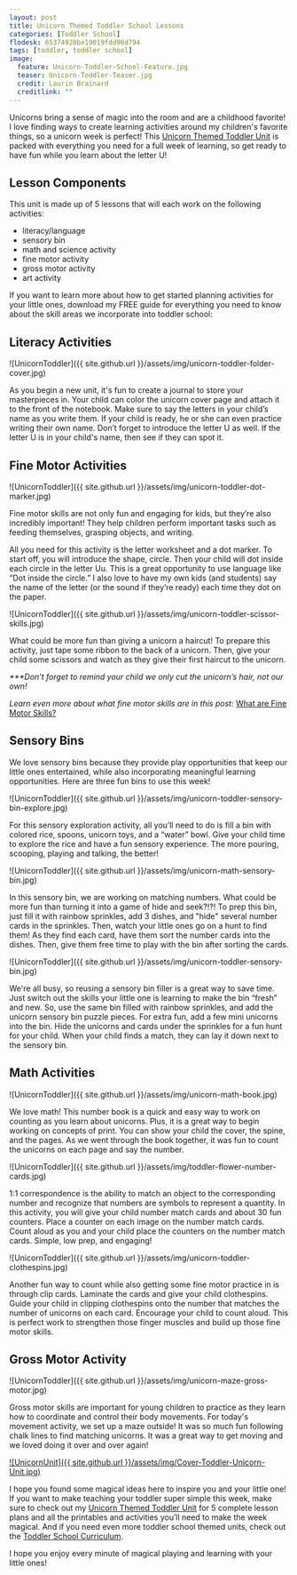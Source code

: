 ```yaml
---
layout: post
title: Unicorn Themed Toddler School Lessons
categories: [Toddler School]
flodesk: 65374920be19019fdd96d794
tags: [toddler, toddler school]
image:
  feature: Unicorn-Toddler-School-Feature.jpg
  teaser: Unicorn-Toddler-Teaser.jpg
  credit: Laurin Brainard
  creditlink: ""
---
```

Unicorns bring a sense of magic into the room and are a childhood favorite! I love finding ways to create learning activities around my children's favorite things, so a unicorn week is perfect! This [Unicorn Themed Toddler Unit](https://www.teacherspayteachers.com/Product/Toddler-Activities-Lesson-Plans-Unicorn-Preschool-Curriculum-Letter-U-5152015?st=599268609963749f136721233bf5fa5d) is packed with everything you need for a full week of learning, so get ready to have fun while you learn about the letter U!

## Lesson Components 

This unit is made up of 5 lessons that will each work on the following activities:
- literacy/language 
- sensory bin 
- math and science activity 
- fine motor activity 
- gross motor activity 
- art activity 

If you want to learn more about how to get started planning activities for your little ones, download my FREE guide for everything you need to know about the skill areas we incorporate into toddler school:

<div id="fd-form-65374920be19019fdd96d794"></div>
<script>
  window.fd('form', {
    formId: '65374920be19019fdd96d794',
    containerEl: '#fd-form-65374920be19019fdd96d794'
  });
</script>

## Literacy Activities

![UnicornToddler]({{ site.github.url }}/assets/img/unicorn-toddler-folder-cover.jpg)

As you begin a new unit, it's fun to create a journal to store your masterpieces in. Your child can color the unicorn cover page and attach it to the front of the notebook. Make sure to say the letters in your child’s name as you write them. If your child is ready, he or she can even practice writing their own name. Don’t forget to introduce the letter U as well. If the letter U is in your child's name, then see if they can spot it.  

## Fine Motor Activities 

![UnicornToddler]({{ site.github.url }}/assets/img/unicorn-toddler-dot-marker.jpg)

Fine motor skills are not only fun and engaging for kids, but they’re also incredibly important! They help children perform important tasks such as feeding themselves, grasping objects, and writing. 

All you need for this activity is the letter worksheet and a dot marker. To start off, you will introduce the shape, circle. Then your child will dot inside each circle in the letter Uu. This is a great opportunity to use language like “Dot inside the circle.” I also love to have my own kids (and students) say the name of the letter (or the sound if they’re ready) each time they dot on the paper. 

![UnicornToddler]({{ site.github.url }}/assets/img/unicorn-toddler-scissor-skills.jpg)

What could be more fun than giving a unicorn a haircut! To prepare this activity, just tape some ribbon to the back of a unicorn. Then, give your child some scissors and watch as they give their first haircut to the unicorn.

_***Don’t forget to remind your child we only cut the unicorn’s hair, not our own!_

_Learn even more about what fine motor skills are in this post:_ [What are Fine Motor Skills?](https://theprimarybrain.com/fine%20motor%20skills/2024/01/25/What-Are-Fine-Motor-Skills/)

## Sensory Bins 

We love sensory bins because they provide play opportunities that keep our little ones entertained, while also incorporating meaningful learning opportunities. Here are three fun bins to use this week! 

![UnicornToddler]({{ site.github.url }}/assets/img/unicorn-toddler-sensory-bin-explore.jpg)

For this sensory exploration activity, all you’ll need to do is fill a bin with colored rice, spoons, unicorn toys, and a “water” bowl. Give your child time to explore the rice and have a fun sensory experience. The more pouring, scooping, playing and talking, the better! 

![UnicornToddler]({{ site.github.url }}/assets/img/unicorn-math-sensory-bin.jpg)

In this sensory bin, we are working on matching numbers. What could be more fun than turning it into a game of hide and seek?!?! To prep this bin, just fill it with rainbow sprinkles, add 3 dishes, and "hide" several number cards in the sprinkles. Then, watch your little ones go on a hunt to find them! As they find each card, have them sort the number cards into the dishes. Then, give them free time to play with the bin after sorting the cards. 

![UnicornToddler]({{ site.github.url }}/assets/img/unicorn-toddler-sensory-bin.jpg)

We're all busy, so reusing a sensory bin filler is a great way to save time. Just switch out the skills your little one is learning to make the bin “fresh” and new. So, use the same bin filled with rainbow sprinkles, and add the unicorn sensory bin puzzle pieces. For extra fun, add a few mini unicorns into the bin. Hide the unicorns and cards under the sprinkles for a fun hunt for your child. When your child finds a match, they can lay it down next to the sensory bin.

## Math Activities 

![UnicornToddler]({{ site.github.url }}/assets/img/unicorn-math-book.jpg)

We love math! This number book is a quick and easy way to work on counting as you learn about unicorns. Plus, it is a great way to begin working on concepts of print. You can show your child the cover, the spine, and the pages. As we went through the book together, it was fun to count the unicorns on each page and say the number.

![UnicornToddler]({{ site.github.url }}/assets/img/toddler-flower-number-cards.jpg)

1:1 correspondence is the ability to match an object to the corresponding number and recognize that numbers are symbols to represent a quantity. In this activity, you will give your child number match cards and about 30 fun counters.  Place a counter on each image on the number match cards. Count aloud as you and your child place the counters on the number match cards. Simple, low prep, and engaging! 

![UnicornToddler]({{ site.github.url }}/assets/img/unicorn-toddler-clothespins.jpg)

Another fun way to count while also getting some fine motor practice in is through clip cards. Laminate the cards and give your child clothespins. Guide your child in clipping clothespins onto the number that matches the number of unicorns on each card. Encourage your child to count aloud. This is perfect work to strengthen those finger muscles and build up those fine motor skills. 

## Gross Motor Activity 

![UnicornToddler]({{ site.github.url }}/assets/img/unicorn-maze-gross-motor.jpg)

Gross motor skills are important for young children to practice as they learn how to coordinate and control their body movements. For today's movement activity, we set up a maze outside! It was so much fun following chalk lines to find matching unicorns. It was a great way to get moving and we loved doing it over and over again!


[![UnicornUnit]({{ site.github.url }}/assets/img/Cover-Toddler-Unicorn-Unit.jpg)](https://www.teacherspayteachers.com/Product/Toddler-Activities-Lesson-Plans-Unicorn-Preschool-Curriculum-Letter-U-5152015?st=599268609963749f136721233bf5fa5d)


I hope you found some magical ideas here to inspire you and your little one! If you want to make teaching your toddler super simple this week, make sure to check out my [Unicorn Themed Toddler Unit](https://https://www.teacherspayteachers.com/Product/Toddler-Activities-Lesson-Plans-Unicorn-Preschool-Curriculum-Letter-U-5152015) for 5 complete lesson plans and all the printables and activities you’ll need to make the week magical. And if you need even more toddler school themed units, check out the [Toddler School Curriculum](https://www.teacherspayteachers.com/Product/Toddler-Activities-Lesson-Plans-Tot-School-Curriculum-Homeschool-Preschool-4296281).

I hope you enjoy every minute of magical playing and learning with your little ones!